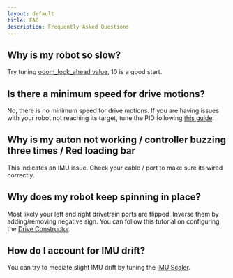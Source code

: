 ```yaml
---
layout: default
title: FAQ
description: Frequently Asked Questions
---
```



## Why is my robot so slow?

Try tuning [odom_look_ahead value](https://ez-robotics.github.io/EZ-Template/docs/odom_general#odom_look_ahead_set), 10 is a good start.

## Is there a minimum speed for drive motions?

No, there is no minimum speed for drive motions. If you are having issues with your robot not reaching its target, tune the PID following [this guide](https://ez-robotics.github.io/EZ-Template/tutorials/tuning_pid_constants).

## Why is my auton not working / controller buzzing three times / Red loading bar

This indicates an IMU issue. Check your cable / port to make sure its wired correctly.  

## Why does my robot keep spinning in place?

Most likely your left and right drivetrain ports are flipped. Inverse them by adding/removing negative sign.
You can follow this tutorial on configuring the [Drive Constructor](https://ez-robotics.github.io/EZ-Template/tutorials/installation#configure-the-drive-constructor).

## How do I account for IMU drift?

You can try to mediate slight IMU drift by tuning the [IMU Scaler](https://ez-robotics.github.io/EZ-Template/tutorials/tuning_imu_scale).

